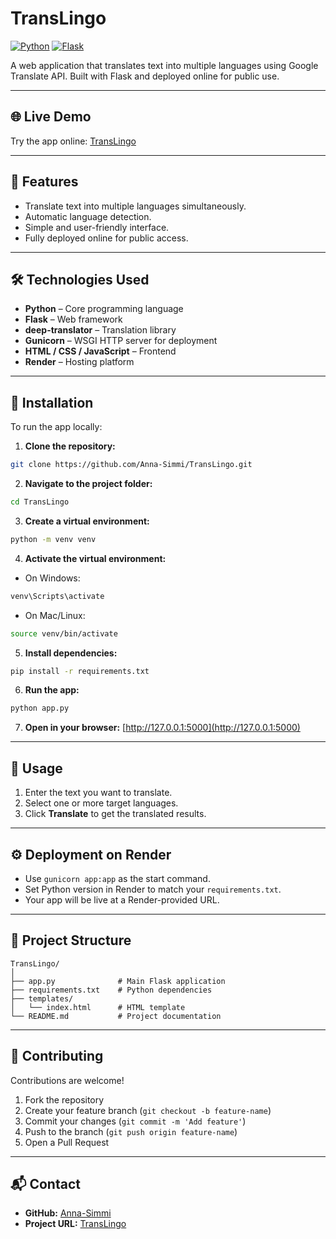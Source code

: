 
# TransLingo

[![Python](https://img.shields.io/badge/Python-3.13-blue)](https://www.python.org/)
[![Flask](https://img.shields.io/badge/Flask-3.1.1-orange)](https://flask.palletsprojects.com/)

A web application that translates text into multiple languages using Google Translate API. Built with Flask and deployed online for public use.

---

## 🌐 Live Demo
Try the app online: [TransLingo](https://translingo-tmlh.onrender.com)

---

## 🚀 Features
- Translate text into multiple languages simultaneously.
- Automatic language detection.
- Simple and user-friendly interface.
- Fully deployed online for public access.

---

## 🛠 Technologies Used
- **Python** – Core programming language  
- **Flask** – Web framework  
- **deep-translator** – Translation library  
- **Gunicorn** – WSGI HTTP server for deployment  
- **HTML / CSS / JavaScript** – Frontend  
- **Render** – Hosting platform  

---

## 💾 Installation

To run the app locally:

1. **Clone the repository:**  
```bash
git clone https://github.com/Anna-Simmi/TransLingo.git
````

2. **Navigate to the project folder:**

```bash
cd TransLingo
```

3. **Create a virtual environment:**

```bash
python -m venv venv
```

4. **Activate the virtual environment:**

* On Windows:

```bash
venv\Scripts\activate
```

* On Mac/Linux:

```bash
source venv/bin/activate
```

5. **Install dependencies:**

```bash
pip install -r requirements.txt
```

6. **Run the app:**

```bash
python app.py
```

7. **Open in your browser:**
   [http://127.0.0.1:5000](http://127.0.0.1:5000)

---

## 📝 Usage

1. Enter the text you want to translate.
2. Select one or more target languages.
3. Click **Translate** to get the translated results.

---

## ⚙️ Deployment on Render

* Use `gunicorn app:app` as the start command.
* Set Python version in Render to match your `requirements.txt`.
* Your app will be live at a Render-provided URL.

---

## 📁 Project Structure

```
TransLingo/
│
├── app.py              # Main Flask application
├── requirements.txt    # Python dependencies
├── templates/
│   └── index.html      # HTML template
└── README.md           # Project documentation
```

---

## 🙌 Contributing

Contributions are welcome!

1. Fork the repository
2. Create your feature branch (`git checkout -b feature-name`)
3. Commit your changes (`git commit -m 'Add feature'`)
4. Push to the branch (`git push origin feature-name`)
5. Open a Pull Request

---

## 📬 Contact

* **GitHub:** [Anna-Simmi](https://github.com/Anna-Simmi)
* **Project URL:** [TransLingo](https://translingo-tmlh.onrender.com)

```
